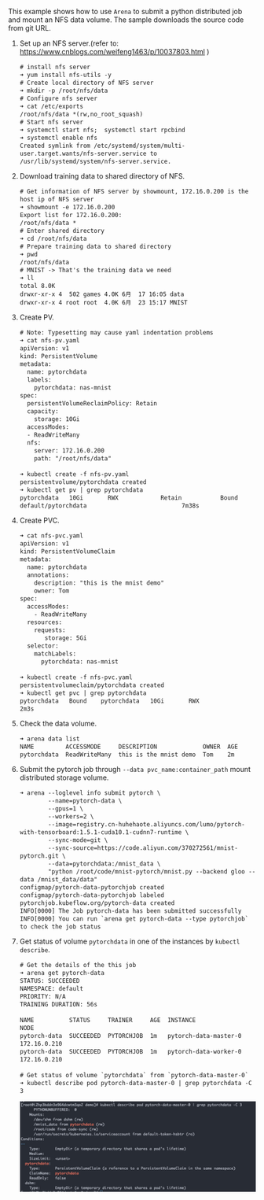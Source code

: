 This example shows how to use `Arena` to submit a python distributed job and mount an NFS data volume. The sample downloads the source code from git URL.

1. Set up an NFS server.(refer to: https://www.cnblogs.com/weifeng1463/p/10037803.html )
	```shell
	# install nfs server
	➜ yum install nfs-utils -y
    # Create local directory of NFS server
	➜ mkdir -p /root/nfs/data
	# Configure nfs server
	➜ cat /etc/exports
	/root/nfs/data *(rw,no_root_squash)
	# Start nfs server
	➜ systemctl start nfs;  systemctl start rpcbind
	➜ systemctl enable nfs
	Created symlink from /etc/systemd/system/multi-user.target.wants/nfs-server.service to /usr/lib/systemd/system/nfs-server.service.
	```
2. Download training data to shared directory of NFS.
	```shell
	# Get information of NFS server by showmount, 172.16.0.200 is the host ip of NFS server
	➜ showmount -e 172.16.0.200
	Export list for 172.16.0.200:
	/root/nfs/data *
	# Enter shared directory
	➜ cd /root/nfs/data
	# Prepare training data to shared directory
	➜ pwd
	/root/nfs/data
	# MNIST -> That's the training data we need
	➜ ll
	total 8.0K
	drwxr-xr-x 4  502 games 4.0K 6月  17 16:05 data
	drwxr-xr-x 4 root root  4.0K 6月  23 15:17 MNIST
	```
3. Create PV.
	```shell
	# Note: Typesetting may cause yaml indentation problems
	➜ cat nfs-pv.yaml 
	apiVersion: v1
	kind: PersistentVolume
	metadata:
	  name: pytorchdata
	  labels:
		pytorchdata: nas-mnist
	spec:
	  persistentVolumeReclaimPolicy: Retain
	  capacity:
		storage: 10Gi
	  accessModes:
	  - ReadWriteMany
	  nfs:
		server: 172.16.0.200
		path: "/root/nfs/data"
	
	➜ kubectl create -f nfs-pv.yaml
	persistentvolume/pytorchdata created
	➜ kubectl get pv | grep pytorchdata
	pytorchdata   10Gi       RWX            Retain           Bound    default/pytorchdata                           7m38s
	```
5. Create PVC.
	```shell
	➜ cat nfs-pvc.yaml
	apiVersion: v1
	kind: PersistentVolumeClaim
	metadata:
	  name: pytorchdata
	  annotations:
		description: "this is the mnist demo"
		owner: Tom
	spec:
	  accessModes:
		- ReadWriteMany
	  resources:
		requests:
		   storage: 5Gi
	  selector:
		matchLabels:
		  pytorchdata: nas-mnist
		  
	➜ kubectl create -f nfs-pvc.yaml
	persistentvolumeclaim/pytorchdata created
	➜ kubectl get pvc | grep pytorchdata
	pytorchdata   Bound    pytorchdata   10Gi       RWX                           2m3s
	```
7. Check the data volume.
	```shell
	➜ arena data list
	NAME         ACCESSMODE     DESCRIPTION             OWNER  AGE
	pytorchdata  ReadWriteMany  this is the mnist demo  Tom    2m
	```
9. Submit the pytorch job through `--data pvc_name:container_path` mount distributed storage volume.
	```shell
	➜ arena --loglevel info submit pytorch \
            --name=pytorch-data \
            --gpus=1 \
            --workers=2 \
            --image=registry.cn-huhehaote.aliyuncs.com/lumo/pytorch-with-tensorboard:1.5.1-cuda10.1-cudnn7-runtime \
            --sync-mode=git \
            --sync-source=https://code.aliyun.com/370272561/mnist-pytorch.git \
            --data=pytorchdata:/mnist_data \
            "python /root/code/mnist-pytorch/mnist.py --backend gloo --data /mnist_data/data"
	configmap/pytorch-data-pytorchjob created
	configmap/pytorch-data-pytorchjob labeled
	pytorchjob.kubeflow.org/pytorch-data created
	INFO[0000] The Job pytorch-data has been submitted successfully
	INFO[0000] You can run `arena get pytorch-data --type pytorchjob` to check the job status
	```
11. Get status of volume `pytorchdata` in one of the instances by `kubectl describe`.
	```shell
	# Get the details of the this job
	➜ arena get pytorch-data
	STATUS: SUCCEEDED
	NAMESPACE: default
	PRIORITY: N/A
	TRAINING DURATION: 56s

	NAME          STATUS     TRAINER     AGE  INSTANCE               NODE
	pytorch-data  SUCCEEDED  PYTORCHJOB  1m   pytorch-data-master-0  172.16.0.210
	pytorch-data  SUCCEEDED  PYTORCHJOB  1m   pytorch-data-worker-0  172.16.0.210
	
    # Get status of volume `pytorchdata` from `pytorch-data-master-0`
	➜ kubectl describe pod pytorch-data-master-0 | grep pytorchdata -C 3
	```
	![](20-pytorchjob-distributed-data.png) 